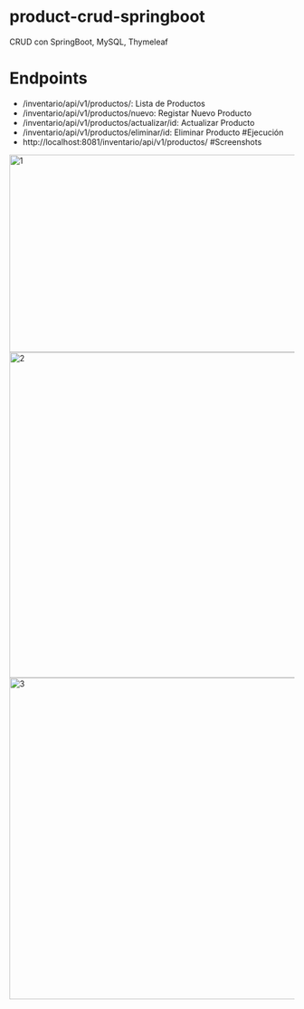 # product-crud-springboot
CRUD con SpringBoot, MySQL, Thymeleaf
# Endpoints
- /inventario/api/v1/productos/: Lista de Productos
- /inventario/api/v1/productos/nuevo: Registar Nuevo Producto
- /inventario/api/v1/productos/actualizar/id: Actualizar Producto
- /inventario/api/v1/productos/eliminar/id: Eliminar Producto
#Ejecución
- http://localhost:8081/inventario/api/v1/productos/
#Screenshots
<img width="1131" height="349" alt="1" src="https://github.com/user-attachments/assets/4d87b189-2907-4d8d-875d-12d6e16f4b4b" />
<img width="643" height="575" alt="2" src="https://github.com/user-attachments/assets/aaa5703b-f286-4d38-8108-8496dc766fa3" />
<img width="576" height="568" alt="3" src="https://github.com/user-attachments/assets/74b80776-3898-4566-a1da-a6f7f893a6b9" />



